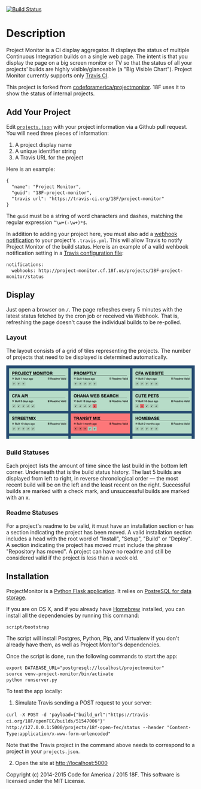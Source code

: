 [![Build Status](https://secure.travis-ci.org/18F/project-monitor.png?branch=master)](http://travis-ci.org/18F/project-monitor)

Description
===========

Project Monitor is a CI display aggregator. It displays the status of multiple
Continuous Integration builds on a single web page.  The intent is that you
display the page on a big screen monitor or TV so that the status of all your
projects' builds are highly visible/glanceable (a "Big Visible Chart").
Project Monitor currently supports only [Travis CI](http://travis-ci.org/).

This project is forked from [codeforamerica/projectmonitor][projectmonitor].
18F uses it to show the status of internal projects.

[projectmonitor]: https://github.com/codeforamerica/projectmonitor

## Add Your Project

Edit [`projects.json`](projects.json) with your project information via a
Github pull request. You will need three pieces of information:

1. A project display name
2. A unique identifier string
3. A Travis URL for the project

Here is an example:

    {
      "name": "Project Monitor",
      "guid": "18F-project-monitor",
      "travis url": "https://travis-ci.org/18F/project-monitor"
    }

The `guid` must be a string of word characters and dashes, matching the regular
expression `^\w+(-\w+)*$`.

In addition to adding your project here, you must also add a [webhook
notification][webhook] to your project's `.travis.yml`. This will allow Travis
to notify Project Monitor of the build status.
Here is an example of a valid wehbook notification setting in a
[Travis configuration file][config]:

```
notifications:
  webhooks: http://project-monitor.cf.18f.us/projects/18F-project-monitor/status
```

[webhook]: http://docs.travis-ci.com/user/notifications/#Webhook-notification
[config]: http://docs.travis-ci.com/user/build-configuration/

## Display
Just open a browser on `/`. The page refreshes every 5 minutes with the latest
status fetched by the cron job or received via Webhook. That is,
refreshing the page doesn't cause the individual builds to be re-polled.

### Layout
The layout consists of a grid of tiles representing the projects. The
number of projects that need to be displayed is determined automatically.

![Project Monitor Dashboard](preview.png)

### Build Statuses
Each project lists the amount of time since the last build in the bottom left
corner. Underneath that is the build status history. The last 5 builds
are displayed from left to right, in reverse chronological order — the most
recent build will be on the left and the least recent on the right.
Successful builds are marked with a check mark, and unsuccessful builds
are marked with an x.

### Readme Statuses
For a project's readme to be valid, it must have an installation section or
has a section indicating the project has been moved. A valid installation
section includes a head with the root word of "Install", "Setup", "Build" or
"Deploy". A section indicating the project has moved must include the phrase
"Repository has moved". A project can have no readme and still be considered
valid if the project is less than a week old.

## Installation

ProjectMonitor is a [Python Flask application][flask].
It relies on [PostreSQL for data storage](https://github.com/codeforamerica/howto/blob/master/PostgreSQL.md).

If you are on OS X, and if you already have [Homebrew][homebrew] installed,
you can install all the dependencies by running this command:
```
script/bootstrap
```

[flask]: https://github.com/codeforamerica/howto/blob/master/Python-Virtualenv.md
[homebrew]: http://brew.sh/

The script will install Postgres, Python, Pip, and Virtualenv if you don't
already have them, as well as Project Monitor's dependencies.

Once the script is done, run the following commands to start the app:
```
export DATABASE_URL="postgresql://localhost/projectmonitor"
source venv-project-monitor/bin/activate
python runserver.py
```

To test the app locally:

1. Simulate Travis sending a POST request to your server:

  `curl -X POST -d 'payload={"build_url":"https://travis-ci.org/18F/openFEC/builds/51547006"}' http://127.0.0.1:5000/projects/18f-open-fec/status --header "Content-Type:application/x-www-form-urlencoded"`

  Note that the Travis project in the command above needs to correspond to a project in your `projects.json`.

2. Open the site at [http://localhost:5000](http://localhost:5000)

Copyright (c) 2014-2015 Code for America / 2015 18F.
This software is licensed under the MIT License.
